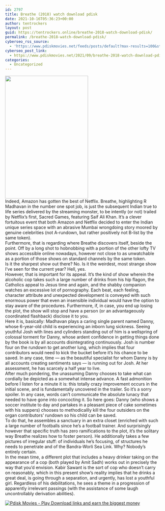 ```yaml
---
id: 2797
title: Breathe (2018) watch download pdisk
date: 2021-10-16T05:36:23+00:00
author: tentrockers
layout: post
guid: https://tentrockers.online/breathe-2018-watch-download-pdisk/
permalink: /breathe-2018-watch-download-pdisk/
cyberseo_rss_source:
  - 'https://www.pdiskmovies.net/feeds/posts/default?max-results=100&start-index=601'
cyberseo_post_link:
  - https://www.pdiskmovies.net/2021/09/breathe-2018-watch-download-pdisk.html
categories:
  - Uncategorized
---
```

<div class="separator">
  <a href="https://1.bp.blogspot.com/-esaViD4HroY/YTX-8hda7gI/AAAAAAAAa78/xLj0uSdDtf8H4FTt9MESF5uyKG-Xm48dwCLcBGAsYHQ/s1000/Breathe%2B%25282018%2529.jpg"><img loading="lazy" border="0" data-original-height="1000" data-original-width="675" height="400" src="https://1.bp.blogspot.com/-esaViD4HroY/YTX-8hda7gI/AAAAAAAAa78/xLj0uSdDtf8H4FTt9MESF5uyKG-Xm48dwCLcBGAsYHQ/w270-h400/Breathe%2B%25282018%2529.jpg" width="270" /></a>
</div>



<div>
  <div>
    <span>Indeed, Amazon has gotten the best of Netflix. Breathe, highlighting R Madhavan in the number one spot job, is just the subsequent Indian true to life series delivered by the streaming monster, to be intently (or not) trailed by Netflix&#8217;s first, Sacred Games, featuring Saif Ali Khan. It&#8217;s a clever fortuitous event that both Amazon and Netflix decided to enter the Indian unique series space with an abrasive Mumbai wrongdoing story moored by genuine celebrities (not A-rundown, but rather positively not B-list by the same token).&nbsp;</span>
  </div>
  
  <div>
    <span>Furthermore, that is regarding where Breathe discovers itself, beside the point. Off by a long shot to hobnobbing with a portion of the other lofty TV shows accessible online nowadays, however not close to as unwatchable as a portion of those shows on standard channels by the same token.&nbsp;</span>
  </div>
  
  <div>
    <span>Is it the sharpest show out there? No. Is it the weirdest, most strange show I&#8217;ve seen for the current year? Hell, yes.&nbsp;</span>
  </div>
  
  <div>
    <span>However, that is important for its appeal. It&#8217;s the kind of show wherein the alcoholic cop takes such a large number of drinks from his hip flagon, the Catholics appeal to Jesus time and again, and the shabby companion watches an excessive lot of pornography. Each beat, each feeling, character attribute and unexpected development is conveyed with such enormous power that even an insensible individual would have the option to stay aware of the procedures. Furthermore, if, in case, you end up losing the plot, the show will stop and have a person (or an advantageously coordinated flashback) disclose it to you.&nbsp;</span>
  </div>
  
  <div>
    <span>Here it is, basically: Madhavan plays a caring single parent named Danny, whose 6-year-old child is experiencing an inborn lung sickness. Seeing youthful Josh with lines and cylinders standing out of him is a wellspring of colossal torment for Danny, whose ardent confidence in getting things done by the book is by all accounts disintegrating continuously. Josh is number four on the rundown to get another lung, which implies that four contributors would need to kick the bucket before it&#8217;s his chance to be saved. In any case, time — as the beautiful specialist for whom Danny is by all accounts creating sentiments says — is running out for Josh. At her assessment, he has scarcely a half year to live.&nbsp;</span>
  </div>
  
  <div>
    <span>After much pondering, the unassuming Danny chooses to take what can cordially be depicted as a somewhat intense advance. A fast admonition before I listen for a minute it is: this totally crazy improvement occurs in the initial scene, and is fundamentally uncovered in the trailer. So it&#8217;s a sorry spoiler. In any case, words can&#8217;t communicate the absolute lunacy that needed to have gone into concocting it. So here goes: Danny (who shows a soccer institute to day and partakes in a pleasant piece of cake sometimes with his suppers) chooses to methodicallly kill the four outsiders on the organ contributors&#8217; rundown so his child can be saved.&nbsp;</span>
  </div>
  
  <div>
    <span>To do that, he assembles a sanctuary in an extra closet (enriched with such a large number of footballs since he&#8217;s a football trainer. And surprisingly however that specific truth has zero ramifications to the plot, it&#8217;s the solitary way Breathe realizes how to foster person). He additionally takes a few pictures of irregular stuff: of individuals he&#8217;s focusing, of structures he needs to penetrate and of the Bandra-Worli Sea Link. Why? Nobody&#8217;s entirely certain.&nbsp;</span>
  </div>
  
  <div>
    <span>In the mean time, a different plot that includes a heavy drinker taking on the appearance of a cop (both played by Amit Sadh) works out in precisely the way that you&#8217;d envision. Kabir Sawant is the sort of cop who doesn&#8217;t carry on reasonably, which in this present show&#8217;s reality implies that he drinks a great deal, is going through a separation, and urgently, has lost a youthful girl. Regardless of his debilitations, he sees a theme in a progression of apparently ir</span>relevant passings (with the assistance of some laugh uncontrollably derivation abilities).
  </div>
</div>

[![](https://1.bp.blogspot.com/-KJZYdQTn3nw/YS8VdIdXMyI/AAAAAAAAaw4/BR8dsGkpxw0T8C_4G4ALfMA7cP79KN3kwCLcBGAsYHQ/w400-h58/play_download_buttuons-removebg-preview.png "Pdisk Movies - Play Download links and earn the biggest money")](https://www.pdiskmovies.net/p/breatheseason-1.html)